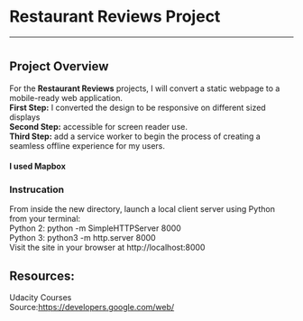 # Restaurant Reviews Project
---
#
## Project Overview

For the **Restaurant Reviews** projects, I will  convert a static webpage to a mobile-ready web application.<br />
  **First Step:** I converted the design to be responsive on different sized displays<br />
  **Second Step:** accessible for screen reader use.<br />
  **Third Step:** add a service worker to begin the process of creating a seamless offline experience for my users.<br />
  #### I used Mapbox

### Instrucation

From inside the new directory, launch a local client server using Python from your terminal: <br />
Python 2: python -m SimpleHTTPServer 8000 <br />
Python 3: python3 -m http.server 8000<br />
Visit the site in your browser at http://localhost:8000<br />



## Resources:
Udacity Courses<br />
Source:https://developers.google.com/web/


